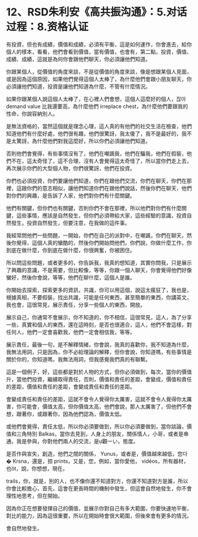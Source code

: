 # 12、RSD朱利安《高共振沟通》：5.对话过程：8.资格认证

有投資，但也有成績，價值和成績，必須有平衡，這是如何運作，你會進去，給你個人的樣本，看看，他們會看到價值，當有價值，也會有，第二點，投資，價值、成績、成績，這就是為何你會跟他們聊天，你必須讓他們知道。

你跟某個人，從價值的角度來談，不是從價值的角度來談，像是想跟某個人見面，或是因為這個原因，如果他們覺得這個人太棒了，為什麼他們會跟小朋友聊天，你必須讓他們知道，投資是讓他們知道為什麼，不管有什麼情況。

如果你跟某個人說這個人太棒了，在心裡人們會想，這個人這麼好的個人，잖아 demand value 比我還要高，為什麼他們 irreplace chest，為什麼他們要跟我的性命，你說容納別人。

是無法資格的，當然這個就是理念心理，這人真的有他們的社交生活在檢查，他們知道他們有什麼好處，他們很有趣，他們很驚訝，我太傻了，我不是最好的，我不是太驚訝，為什麼他們對我這麼好，所以你們必須讓他們知道。

否則他們會覺得，有些事情沒有了，他們在嘲諷我，他們在騙我，他們在假裝，他們不在，這太奇怪了，這不合理，沒有人會覺得這太奇怪了，所以當你們走上去，再次展示你們的大型個人物，你們很驚訝，他們在投資。

你們也必須投資，你們要讓他們知道，你們在跟他們交流，你們在聊天，你們在那裡，這跟你們的意志相似，讓他們知道你們在跟他們說話，然後你們在聊天，他們對你們的興趣，是告訴了人家，他們對你們有什麼關鍵。

他們有關鍵，但你們也有關鍵，否則你們不會在那裡，所以他們對你們有什麼關鍵，這些事情，應該是自然發生，但你們必須帶給大家，這些經驗的意識，投資自然發生，投資自然發生，但要注意，在我做的這件事。

我經常問他們一些問題，一開始，你們在自己的派對中，在嘲諷，你們在聊天，然後你覺得，這個人真的蠻酷的，然後你們開始問他們，你們說，你做什麼工作，你到底在做什麼，你到底在做什麼，你很興奮，你被困住。

所以問這些問題，或者更多的，你告訴我，我真的想知道，其實你問我，只是展示了興趣的意識，不是需要，但比較像，等等，你跟一個人聊天，你會覺得他們好像蠻好，然後你會說，等等，他們在聊什麼，這個人是誰。

你開始去探索，探索更多的資訊，共識，你可以用這個，說這太瘋狂了，我也是，根據真相，不要假裝，找出共識，可能是任何東西，甚至簡單的東西，你講英文，我也會，這很常見，展示責任，分享一些個人的東西，開放。

展示自己，你通常不會展示，你不知道的，你不相信，這很常見，這人，為了分享一些，真實和個人的東西，還在這時刻，是否也很適合，這人，他們不會這樣，對任何人，他們一定會喜歡我，他們一定會相信我，等等。

展示責任，最後一句，是不解釋情緒，你會說，我真的喜歡你，我不知道為什麼，我無法用詞，只是因為，你不必給理論的解釋，但你會說，你知道嗎，有些事情是關於你的，你知道嗎，我無法用詞，但我感覺我們真的有聯繫。

這是一個例子，好，這些都是對於人物的方式，但你必須做到，每次，當你的價值升，當他們投資，繼續取得責任，否則，價值和責任的差距，會變成，價值和責任的差距，價值和責任的差距，會變成責任和責任的差距。

會變成責任和責任的差距，這就不會令人覺得你太厲害，這就不會令人覺得你太厲害，你可能會，價值太高，但你價值太高，他們會說，那人太厲害了，但他們不會想，跟著你，或跟著你，因為他們認為，價值太低。

或他們會覺得，責任太低，所以你必須要做到，所以你必須要做到，當你談論，價值和三角特別 Balkas，當你去見到，人身上的朋友，關係情人，小哥，或者是串通，我是參與，你對他們兩人的交流，是ự觀ーい，態度。

是否作與宣失，創造，他們之間的關係， Yunus，或者是，價值越來越低，您다� Krsna，還是，掠 prints，又是，您，例如，當你愛他， vidéos，所有器材，也öt，說，你想想，現在。

 trails，你，就是，別的人，也不像你還不知道對方，你還不知道對方是誰，所以你會比較擔心，首先，這會在更長時間的機制中發生，但這會自然地發生，你不會理性地思考，但在開始。

因為你正在想要發揮自己的價值，並展示你對自己有多大範圍，你要快速地平衡，對比的能力，因為這很重要，所以在開始時會很大範圍，但後來會有更多的情況。

會自然地發生。